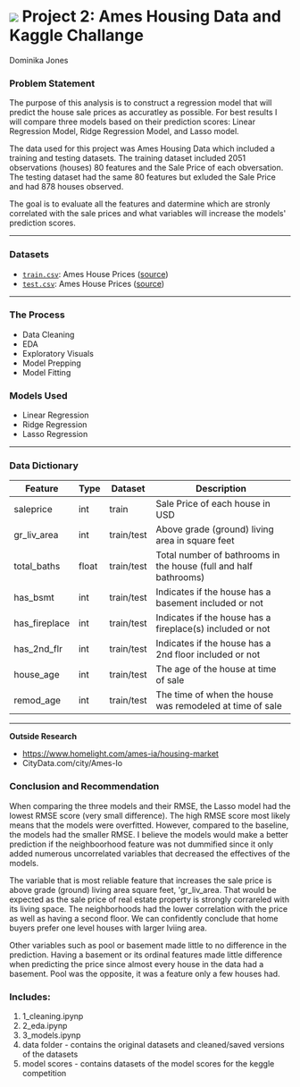 # ![](https://ga-dash.s3.amazonaws.com/production/assets/logo-9f88ae6c9c3871690e33280fcf557f33.png) Project 2: Ames Housing Data and Kaggle Challange

Dominika Jones 

### Problem Statement

The purpose of this analysis is to construct a regression model that will predict the house sale prices as accuratley as possible. For best results I will compare three models based on their prediction scores: Linear Regression Model, Ridge Regression Model, and Lasso model. 

The data used for this project was Ames Housing Data which included a training and testing datasets.
The training dataset included 2051 observations (houses) 80 features and the Sale Price of each obversation. The testing dataset had the same 80 features but exluded the Sale Price and had 878 houses observed. 

The goal is to evaluate all the features and datermine which are stronly correlated with the sale prices and what variables will increase the models' prediction scores. 

---

### Datasets


* [`train.csv`](./data/train.csv): Ames House Prices ([source](https://www.kaggle.com/c/dsir-1019-project-2-regression-challenge/data))
* [`test.csv`](./data/test.csv): Ames House Prices ([source](https://www.kaggle.com/c/dsir-1019-project-2-regression-challenge/data))


--- 

### The Process

- Data Cleaning
- EDA
- Exploratory Visuals
- Model Prepping
- Model Fitting 

### Models Used

- Linear Regression
- Ridge Regression
- Lasso Regression 

---


### Data Dictionary

|Feature|Type|Dataset|Description|
|---|---|---|---|
|saleprice|int|train|Sale Price of each house in USD| 
|gr_liv_area|int|train/test|Above grade (ground) living area in square feet|
|total_baths|float|train/test|Total number of bathrooms in the house (full and half bathrooms)|
|has_bsmt|int|train/test|Indicates if the house has a basement included or not|
|has_fireplace|int|train/test|Indicates if the house has a fireplace(s) included or not|
|has_2nd_flr|int|train/test|Indicates if the house has a 2nd floor included or not|
|house_age|int|train/test|The age of the house at time of sale|
|remod_age|int|train/test|The time of when the house was remodeled at time of sale|

---


**Outside Research**
- https://www.homelight.com/ames-ia/housing-market
- CityData.com/city/Ames-Io


### Conclusion and Recommendation

When comparing the three models and their RMSE, the Lasso model had the lowest RMSE score (very small difference). The high RMSE score most likely means that the models were overfitted. However, compared to the baseline, the models had the smaller RMSE. I believe the models would make a better prediction if the neighboorhood feature was not dummified since it only added numerous uncorrelated variables that decreased the effectives of the models.

The variable that is most reliable feature that increases the sale price is above grade (ground) living area square feet, 'gr_liv_area. That would be expected as the sale price of real estate property is strongly corrareled with its living space. The neighborhoods had the lower correlation with the price as well as having a second floor. We can confidently conclude that home buyers prefer one level houses with larger lviing area.

Other variables such as pool or basement made little to no difference in the prediction. Having a basement or its ordinal features made little difference when predicting the price since almost every house in the data had a basement. Pool was the opposite, it was a feature only a few houses had.


### Includes: 

1. 1_cleaning.ipynp 
2. 2_eda.ipynp
3. 3_models.ipynp
4. data folder - contains the original datasets and cleaned/saved versions of the datasets
5. model scores - contains datasets of the model scores for the keggle competition